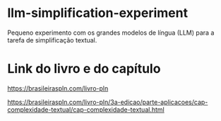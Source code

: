 # llm-simplification-experiment
Pequeno experimento com os grandes modelos de língua (LLM) para a tarefa de simplificação textual.

# Link do livro e do capítulo
https://brasileiraspln.com/livro-pln

https://brasileiraspln.com/livro-pln/3a-edicao/parte-aplicacoes/cap-complexidade-textual/cap-complexidade-textual.html
